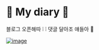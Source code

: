 # 🎀 My diary	🎀

블로그 오픈해따 ❕ ❕ 댓글 달아조 얘들아 🥰

<a href="https://ibb.co/VDh1fkm"><img src="https://i.ibb.co/K7QPT8w/image.jpg" alt="image" border="0"></a>

